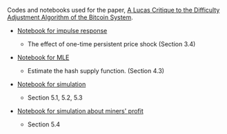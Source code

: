 Codes and notebooks used for the paper, [A Lucas Critique to the Difficulty Adjustment Algorithm of the Bitcoin System](https://papers.ssrn.com/sol3/papers.cfm?abstract_id=3410460).


* [Notebook for impulse response](https://github.com/okuchap/DAA_Lucas/blob/master/notebook/impulse_response.ipynb)
    - The effect of one-time persistent price shock (Section 3.4)

* [Notebook for MLE](https://github.com/okuchap/DAA_Lucas/blob/master/notebook/MLE.ipynb)
    - Estimate the hash supply function. (Section 4.3)


* [Notebook for simulation](https://github.com/okuchap/DAA_Lucas/blob/master/notebook/simulation.ipynb)
    - Section 5.1, 5.2, 5.3

* [Notebook for simulation about miners' profit](https://github.com/okuchap/DAA_Lucas/blob/master/notebook/miner_profit.ipynb)
    - Section 5.4